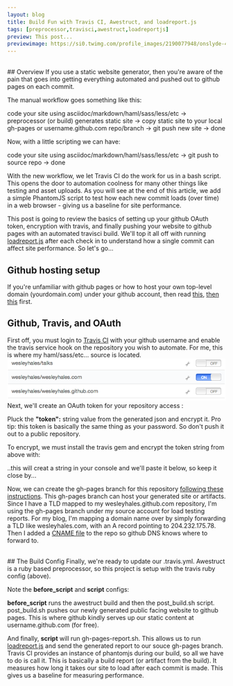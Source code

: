 ```yaml
---
layout: blog
title: Build Fun with Travis CI, Awestruct, and loadreport.js
tags: [preprocessor,travisci,awestruct,loadreportjs]
preview: This post...
previewimage: https://si0.twimg.com/profile_images/2190077948/onslyde-4-3.png
---
```

<br/>
## Overview
If you use a static website generator, then you're aware of the pain that goes into getting everything automated and pushed out to github pages on each commit.

The manual workflow goes something like this:

code your site using asciidoc/markdown/haml/sass/less/etc -> preprocessor (or build) generates static site -> copy static site to your local gh-pages or username.github.com repo/branch -> git push new site -> done

Now, with a little scripting we can have:

code your site using asciidoc/markdown/haml/sass/less/etc -> git push to source repo -> done

With the new workflow, we let Travis CI do the work for us in a bash script. This opens the door to automation coolness for many other things like testing and asset uploads. As you will see at the end of this article, we add a simple PhantomJS script
to test how each new commit loads (over time) in a web browser - giving us a baseline for site performance.

This post is going to review the basics of setting up your github OAuth token, encryption with travis, and finally pushing your website to github pages with an automated travisci build.
We'll top it all off with running [loadreport.js](http://loadreport.wesleyhales.com) after each check in to understand how a single commit can affect site performance. So let's go...
<br/>
## Github hosting setup
If you're unfamiliar with github pages or how to host your own top-level domain (yourdomain.com) under your github account, then read [this](https://help.github.com/articles/what-are-github-pages), [then this](https://help.github.com/articles/creating-project-pages-manually) first.
<br/>
## Github, Travis, and OAuth
First off, you must login to [Travis CI](https://travis-ci.org) with your github username and enable the travis service hook on the repository you wish to automate.
For me, this is where my haml/sass/etc... source is located.
<img src="/images/posts/2013-03-29/travisci1.png" alt="travis" class="margin10"/>
Next, we'll create an OAuth token for your repository access :
<script src="https://gist.github.com/wesleyhales/5274538.js"></script>

Pluck the <b>"token":</b> string value from the generated json and encrypt it. Pro tip: this token is basically the same thing as your password. So don't push it out to a public repository.
<script src="https://gist.github.com/wesleyhales/5274559.js"></script>

To encrypt, we must install the travis gem and encrypt the token string from above with:
<script src="https://gist.github.com/wesleyhales/5274580.js"></script>
..this will creat a string in your console and we'll paste it below, so keep it close by...

Now, we can create the gh-pages branch for this repository [following these instructions](https://help.github.com/articles/creating-project-pages-manually). This gh-pages branch can host your generated site or artifacts. Since I have a TLD mapped to my wesleyhales.github.com
repository, I'm using the gh-pages branch under my source account for load testing reports. For my blog, I'm mapping a domain name over by simply forwarding a TLD like wesleyhales.com, with an A record pointing to 204.232.175.78.
Then I added a [CNAME file](https://github.com/wesleyhales/wesleyhales.github.com/blob/master/CNAME) to the repo so github DNS knows where to forward to.

<br/>
## The Build Config
Finally, we're ready to update our .travis.yml.
<script src="https://gist.github.com/wesleyhales/5274500.js"></script>
Awestruct is a ruby based preprocessor, so this project is setup with the travis ruby config (above).

Note the <b>before_script</b> and <b>script</b> configs:

<b>before_script</b> runs the awestruct build and then the post_build.sh script. post_build.sh pushes our newly generated public facing website to github pages. This is where github kindly serves up our static content at username.github.com (for free).

<script src="https://gist.github.com/wesleyhales/5274512.js"></script>

And finally, <b>script</b> will run gh-pages-report.sh. This allows us to run [loadreport.js](http://loadreport.wesleyhales.com) and send the generated report to our souce gh-pages branch.
Travis CI provides an instance of phantomjs during our build, so all we have to do is call it. This is basically a build report (or artifact from the build). It measures how long
it takes our site to load after each commit is made. This gives us a baseline for measuring performance.
<script src="https://gist.github.com/wesleyhales/5274517.js"></script>





